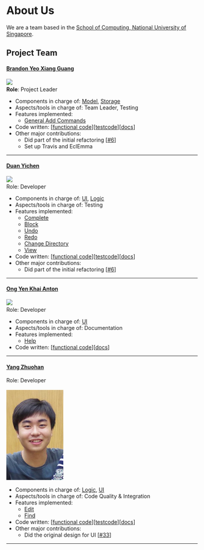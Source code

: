 # About Us

We are a team based in the [School of Computing, National University of Singapore](http://www.comp.nus.edu.sg).

## Project Team

#### [Brandon Yeo Xiang Guang](https://github.com/brandonyeoxg) <br>
<img src="images/BrandonYeoXiangGuang.jpg" width="150"><br>
**Role**: Project Leader <br>
* Components in charge of: [Model](https://github.com/CS2103AUG2016-W09-C2/main/blob/master/docs/DeveloperGuide.md#model-component),  [Storage](https://github.com/CS2103AUG2016-W09-C2/main/blob/master/docs/DeveloperGuide.md#storage-component)
* Aspects/tools in charge of: Team Leader, Testing
* Features implemented:
   * [General Add Commands](https://github.com/CS2103AUG2016-W09-C2/main/blob/master/docs/UserGuide.md#adding-a-floating-task--add)
* Code written: [[functional code](../collated/main/A0135782Y.md)][[testcode](../collated/test/A0135782Y.md)][[docs](../collated/docs/A0135782Y.md)]
* Other major contributions:
   * Did part of the initial refactoring [[#6](https://github.com/CS2103AUG2016-W09-C2/main/pull/6)]
   * Set up Travis and EclEmma

-----

#### [Duan Yichen](http://github.com/Yichen-D)
<img src="images/DuanYiChen.jpg" width="150"><br>
Role: Developer <br>  
* Components in charge of: [UI](https://github.com/CS2103AUG2016-W09-C2/main/blob/master/docs/DeveloperGuide.md#ui-component), [Logic](https://github.com/CS2103AUG2016-W09-C2/main/blob/master/docs/DeveloperGuide.md#logic-component)
* Aspects/tools in charge of: Testing
* Features implemented:
   * [Complete](https://github.com/CS2103AUG2016-W09-C2/main/blob/master/docs/UserGuide.md#archive-completed-tasks--done)
   * [Block](https://github.com/CS2103AUG2016-W09-C2/main/blob/master/docs/UserGuide.md#block-out-timeslot--block)
   * [Undo](https://github.com/CS2103AUG2016-W09-C2/main/blob/master/docs/UserGuide.md#undo-tasks--undo)
   * [Redo](https://github.com/CS2103AUG2016-W09-C2/main/blob/master/docs/UserGuide.md#redo-tasks--redo)
   * [Change Directory](https://github.com/CS2103AUG2016-W09-C2/main/blob/master/docs/UserGuide.md#change-directory--cd)
   * [View](https://github.com/CS2103AUG2016-W09-C2/main/blob/master/docs/UserGuide.md#view-agenda-of-a-day--view)
* Code written: [[functional code](../collated/main/A0147967J.md)][[testcode](../collated/test/A0147967J.md)][[docs](../collated/docs/A0147967J.md)]
* Other major contributions:
   * Did part of the initial refactoring [[#6](https://github.com/CS2103AUG2016-W09-C2/main/pull/6)]

-----

#### [Ong Yen Khai Anton](http://github.com/yijinl) 
<img src="images/OngYenKhaiAnton.JPG" width="150"><br>
Role: Developer <br>  
* Components in charge of: [UI](https://github.com/CS2103AUG2016-W09-C2/main/blob/master/docs/DeveloperGuide.md#ui-component)
* Aspects/tools in charge of: Documentation
* Features implemented:
   * [Help](https://github.com/CS2103AUG2016-W09-C2/main/blob/master/docs/UserGuide.md#viewing-help--help)
* Code written: [[functional code](../collated/main/A0135784W.md)][[docs](../collated/docs/A0135784W.md)]

-----

#### [Yang Zhuohan](http://github.com/m133225)
Role: Developer <br>  
<img src="images/YangZhuoHan.jpg" width="150"><br>
* Components in charge of: [Logic](https://github.com/CS2103AUG2016-W09-C2/main/blob/master/docs/DeveloperGuide.md#logic-component), [UI](https://github.com/CS2103AUG2016-W09-C2/main/blob/master/docs/DeveloperGuide.md#ui-component)
* Aspects/tools in charge of: Code Quality & Integration
* Features implemented:
   * [Edit](https://github.com/CS2103AUG2016-W09-C2/main/blob/master/docs/UserGuide.md#edit-tasks--edit)
   * [Find](https://github.com/CS2103AUG2016-W09-C2/main/blob/master/docs/UserGuide.md#find-tasks--find)
* Code written: [[functional code](../collated/main/A0147995H.md)][[testcode](../collated/test/A0147995H.md)][[docs](../collated/docs/A0147995H.md)]
* Other major contributions:
   * Did the original design for UI [[#33](https://github.com/CS2103AUG2016-W09-C2/main/pull/33)]

-----
